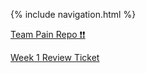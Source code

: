 {% include navigation.html %}

[Team Pain Repo ❗❗](https://github.com/vaishavijay/pain.github.io) 

[Week 1 Review Ticket](https://github.com/vaishavijay/pain.github.io/issues/3)
